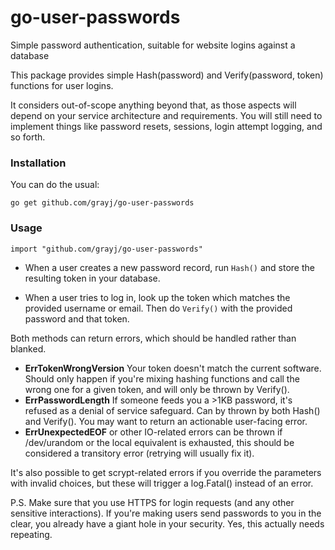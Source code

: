 # go-user-passwords
Simple password authentication, suitable for website logins against a database

This package provides simple Hash(password) and Verify(password, token) functions for user logins.

It considers out-of-scope anything beyond that, as those aspects will depend on your service architecture and requirements. You will still need to implement things like password resets, sessions, login attempt logging, and so forth.

### Installation

You can do the usual:

    go get github.com/grayj/go-user-passwords

### Usage

    import "github.com/grayj/go-user-passwords"

* When a user creates a new password record, run `Hash()` and store the resulting token in your database.

* When a user tries to log in, look up the token which matches the provided username or email. Then do `Verify()` with the provided password and that token.

Both methods can return errors, which should be handled rather than blanked.

* **ErrTokenWrongVersion** Your token doesn't match the current software. Should only happen if you're mixing hashing functions and call the wrong one for a given token, and will only be thrown by Verify().
* **ErrPasswordLength** If someone feeds you a >1KB password, it's refused as a denial of service safeguard. Can by thrown by both Hash() and Verify(). You may want to return an actionable user-facing error.
* **ErrUnexpectedEOF** or other IO-related errors can be thrown if /dev/urandom or the local equivalent is exhausted, this should be considered a transitory error (retrying will usually fix it).

It's also possible to get scrypt-related errors if you override the parameters with invalid choices, but these will trigger a log.Fatal() instead of an error.
 
P.S. Make sure that you use HTTPS for login requests (and any other sensitive interactions). If you're making users send passwords to you in the clear, you already have a giant hole in your security. Yes, this actually needs repeating.
